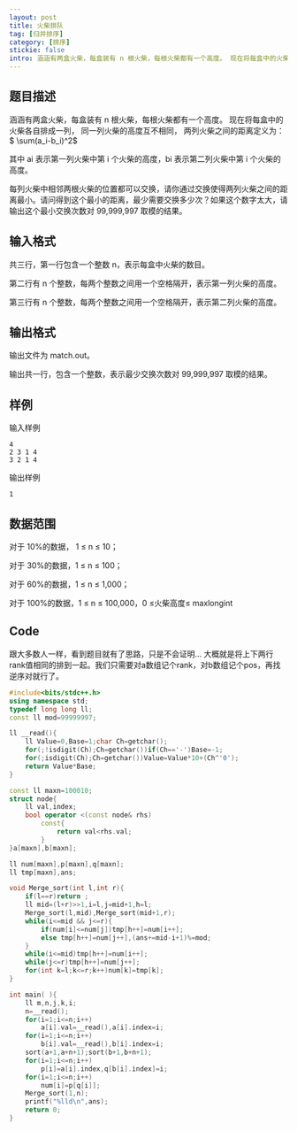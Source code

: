 ```yaml
---
layout: post
title: 火柴排队
tag: [归并排序]
category: [排序]
stickie: false
intro: 涵涵有两盒火柴，每盒装有 n 根火柴，每根火柴都有一个高度。 现在将每盒中的火柴各自排成一列， 同一列火柴的高度互不相同， 两列火柴之间的距离定义为...
---
```

题目描述
---
涵涵有两盒火柴，每盒装有 n 根火柴，每根火柴都有一个高度。 现在将每盒中的火柴各自排成一列， 同一列火柴的高度互不相同， 两列火柴之间的距离定义为： $ \sum(a_i-b_i)^2$

其中 ai 表示第一列火柴中第 i 个火柴的高度，bi 表示第二列火柴中第 i 个火柴的高度。

每列火柴中相邻两根火柴的位置都可以交换，请你通过交换使得两列火柴之间的距离最小。请问得到这个最小的距离，最少需要交换多少次？如果这个数字太大，请输出这个最小交换次数对 99,999,997 取模的结果。

输入格式
---
共三行，第一行包含一个整数 n，表示每盒中火柴的数目。

第二行有 n 个整数，每两个整数之间用一个空格隔开，表示第一列火柴的高度。

第三行有 n 个整数，每两个整数之间用一个空格隔开，表示第二列火柴的高度。

输出格式
---
输出文件为 match.out。

输出共一行，包含一个整数，表示最少交换次数对 99,999,997 取模的结果。

样例
---
输入样例
```
4
2 3 1 4
3 2 1 4
```
输出样例
```
1
```
数据范围
---
对于 10%的数据， 1 ≤ n ≤ 10；

对于 30%的数据，1 ≤ n ≤ 100；

对于 60%的数据，1 ≤ n ≤ 1,000；

对于 100%的数据，1 ≤ n ≤ 100,000，0 ≤火柴高度≤ maxlongint

Code
---
跟大多数人一样，看到题目就有了思路，只是不会证明...
大概就是将上下两行rank值相同的排到一起。我们只需要对a数组记个rank，对b数组记个pos，再找逆序对就行了。
```cpp
#include<bits/stdc++.h>
using namespace std;
typedef long long ll;
const ll mod=99999997;

ll __read(){ 
	ll Value=0,Base=1;char Ch=getchar();
	for(;!isdigit(Ch);Ch=getchar())if(Ch=='-')Base=-1;
	for(;isdigit(Ch);Ch=getchar())Value=Value*10+(Ch^'0');
	return Value*Base;
}

const ll maxn=100010;
struct node{
	ll val,index;
	bool operator <(const node& rhs)
		const{
			return val<rhs.val;
		}
}a[maxn],b[maxn];

ll num[maxn],p[maxn],q[maxn];
ll tmp[maxn],ans;

void Merge_sort(int l,int r){
	if(l==r)return ;
	ll mid=(l+r)>>1,i=l,j=mid+1,h=l;
	Merge_sort(l,mid),Merge_sort(mid+1,r);
	while(i<=mid && j<=r){
		if(num[i]<=num[j])tmp[h++]=num[i++];
		else tmp[h++]=num[j++],(ans+=mid-i+1)%=mod;
	}
	while(i<=mid)tmp[h++]=num[i++];
	while(j<=r)tmp[h++]=num[j++];
	for(int k=l;k<=r;k++)num[k]=tmp[k];
}

int main( ){
	ll m,n,j,k,i;
	n=__read();
	for(i=1;i<=n;i++)
		a[i].val=__read(),a[i].index=i;
	for(i=1;i<=n;i++)
		b[i].val=__read(),b[i].index=i;
	sort(a+1,a+n+1);sort(b+1,b+n+1);
	for(i=1;i<=n;i++)
		p[i]=a[i].index,q[b[i].index]=i;
	for(i=1;i<=n;i++)
		num[i]=p[q[i]];
	Merge_sort(1,n);
	printf("%lld\n",ans);
	return 0;
}
```
